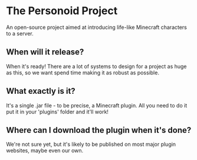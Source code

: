 # The Personoid Project
An open-source project aimed at introducing life-like Minecraft characters to a server.

## When will it release?
When it's ready! There are a lot of systems to design for a project as huge as this, so we want spend time making it as robust as possible.

## What exactly is it?
It's a single .jar file - to be precise, a Minecraft plugin. All you need to do it put it in your 'plugins' folder and it'll work!

## Where can I download the plugin when it's done?
We're not sure yet, but it's likely to be published on most major plugin websites, maybe even our own.
